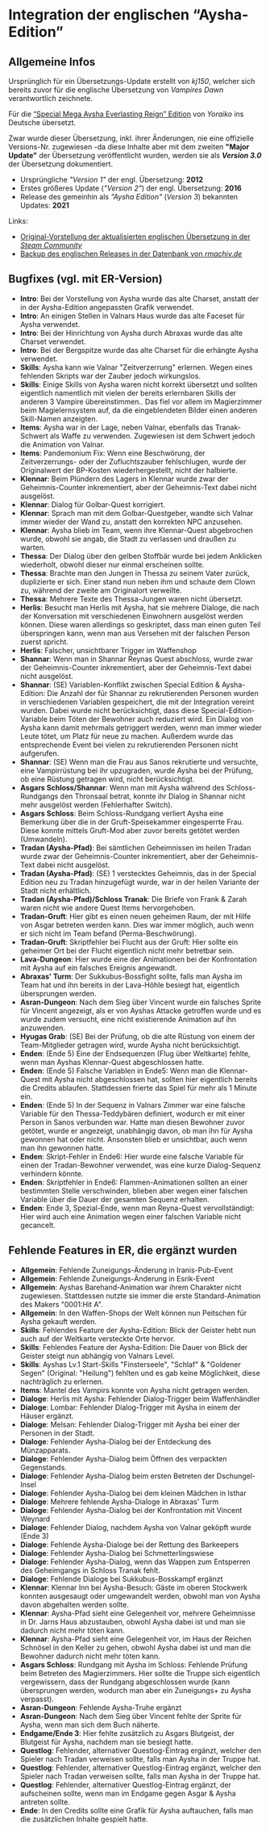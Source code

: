  
# Integration der englischen “Aysha-Edition”

## Allgemeine Infos

Ursprünglich für ein Übersetzungs-Update erstellt von *kj150*, welcher sich bereits zuvor für die englische Übersetzung von *Vampires Dawn* verantwortlich zeichnete.

Für die [“Special Mega Aysha Everlasting Reign” Edition](everlasting-reign.md) von *Yoraiko* ins Deutsche übersetzt.

Zwar wurde dieser Übersetzung, inkl. ihrer Änderungen, nie eine offizielle Versions-Nr. zugewiesen -da diese Inhalte aber mit dem zweiten **"Major Update"** der Übersetzung veröffentlicht wurden, werden sie als ***Version 3.0*** der Übersetzung dokumentiert.

- Ursprüngliche *"Version 1"* der engl. Übersetzung: **2012**
- Erstes größeres Update (*"Version 2"*) der engl. Übersetzung: **2016**
- Release des gemeinhin als *"Aysha Edition"* (*Version 3*) bekannten Updates: **2021**

Links: 

- [Original-Vorstellung der aktualisierten englischen Übersetzung in der *Steam Community*](https://steamcommunity.com/app/1361010/discussions/0/3057364366986799973/)
- [Backup des englischen Releases in der Datenbank von *rmachiv.de*](https://rmarchiv.de/games/70)

## Bugfixes (vgl. mit ER-Version)

- **Intro**: Bei der Vorstellung von Aysha wurde das alte Charset, anstatt der in der Aysha-Edition angepassten Grafik verwendet.
- **Intro**: An einigen Stellen in Valnars Haus wurde das alte Faceset für Aysha verwendet.
- **Intro**: Bei der Hinrichtung von Aysha durch Abraxas wurde das alte Charset verwendet.
- **Intro**: Bei der Bergspitze wurde das alte Charset für die erhängte Aysha verwendet.
- **Skills**: Aysha kann wie Valnar "Zeitverzerrung" erlernen. Wegen eines fehlenden Skripts war der Zauber jedoch wirkungslos.
- **Skills**: Einige Skills von Aysha waren nicht korrekt übersetzt und sollten eigentlich namentlich mit vielen der bereits erlernbaren Skills der anderen 3 Vampire übereinstimmen.. Das fiel vor allem im Magierzimmer beim Magielernsystem auf, da die eingeblendeten Bilder einen anderen Skill-Namen anzeigten.
- **Items**: Aysha war in der Lage, neben Valnar, ebenfalls das Tranak-Schwert als Waffe zu verwenden. Zugewiesen ist dem Schwert jedoch die Animation von Valnar.
- **Items**: Pandemonium Fix: Wenn eine Beschwörung, der Zeitverzerrungs- oder der Zufluchtszauber fehlschlugen, wurde der Originalwert der BP-Kosten wiederhergestellt, nicht der halbierte.
- **Klennar**: Beim Plündern des Lagers in Klennar wurde zwar der Geheimnis-Counter inkrementiert, aber der Geheimnis-Text dabei nicht ausgelöst.
- **Klennar**: Dialog für Golbar-Quest korrigiert.
- **Klennar**: Sprach man mit dem Golbar-Questgeber, wandte sich Valnar immer wieder der Wand zu, anstatt den korrekten NPC anzusehen.
- **Klennar**: Aysha blieb im Team, wenn ihre Klennar-Quest abgebrochen wurde, obwohl sie angab, die Stadt zu verlassen und draußen zu warten.
- **Thessa**: Der Dialog über den gelben Stoffbär wurde bei jedem Anklicken wiederholt, obwohl dieser nur einmal erscheinen sollte.
- **Thessa**: Brachte man den Jungen in Thessa zu seinem Vater zurück, duplizierte er sich. Einer stand nun neben ihm und schaute dem Clown zu, während der zweite am Originalort verweilte.
- **Thessa**: Mehrere Texte des Thessa-Jungen waren nicht übersetzt.
- **Herlis**: Besucht man Herlis mit Aysha, hat sie mehrere Dialoge, die nach der Konversation mit verschiedenen Einwohnern ausgelöst werden können. Diese waren allerdings so geskriptet, dass man einen guten Teil überspringen kann, wenn man aus Versehen mit der falschen Person zuerst spricht.
- **Herlis**: Falscher, unsichtbarer Trigger im Waffenshop
- **Shannar**: Wenn man in Shannar Reynas Quest abschloss, wurde zwar der Geheimnis-Counter inkrementiert, aber der Geheimnis-Text dabei nicht ausgelöst.
- **Shannar**: (SE) Variablen-Konflikt zwischen Special Edition & Aysha-Edition: Die Anzahl der für Shannar zu rekrutierenden Personen wurden in verschiedenen Variablen gespeichert, die mit der Integration vereint wurden. Dabei wurde nicht berücksichtigt, dass diese Special-Edition-Variable beim Töten der Bewohner auch reduziert wird. Ein Dialog von Aysha kann damit mehrmals getriggert werden, wenn man immer wieder Leute tötet, um Platz für neue zu machen. Außerdem wurde das entsprechende Event bei vielen zu rekrutierenden Personen nicht aufgerufen.
- **Shannar**: (SE) Wenn man die Frau aus Sanos rekrutierte und versuchte, eine Vampirrüstung bei ihr upzugraden, wurde Aysha bei der Prüfung, ob eine Rüstung getragen wird, nicht berücksichtigt.
- **Asgars Schloss/Shannar**: Wenn man mit Aysha während des Schloss-Rundgangs den Thronsaal betrat, konnte ihr Dialog in Shannar nicht mehr ausgelöst werden (Fehlerhafter Switch).
- **Asgars Schloss**: Beim Schloss-Rundgang verliert Aysha eine Bemerkung über die in der Gruft-Speisekammer eingesperrte Frau. Diese konnte mittels Gruft-Mod aber zuvor bereits getötet werden (Umwandeln).
- **Tradan (Aysha-Pfad)**: Bei sämtlichen Geheimnissen im heilen Tradan wurde zwar der Geheimnis-Counter inkrementiert, aber der Geheimnis-Text dabei nicht ausgelöst.
- **Tradan (Aysha-Pfad)**: (SE) 1 verstecktes Geheimnis, das in der Special Edition neu zu Tradan hinzugefügt wurde, war in der heilen Variante der Stadt nicht erhältlich.
- **Tradan (Aysha-Pfad)/Schloss Tranak**: Die Briefe von Frank & Zarah waren nicht wie andere Quest Items hervorgehoben.
- **Tradan-Gruft**: Hier gibt es einen neuen geheimen Raum, der mit Hilfe von Asgar betreten werden kann. Dies war immer möglich, auch wenn er sich nicht im Team befand (Perma-Beschwörung).
- **Tradan-Gruft**: Skriptfehler bei Flucht aus der Gruft: Hier sollte ein geheimer Ort bei der Flucht eigentlich nicht mehr betretbar sein.
- **Lava-Dungeon**: Hier wurde eine der Animationen bei der Konfrontation mit Aysha auf ein falsches Ereignis angewandt.
- **Abraxas' Turm**: Der Sukkubus-Bossfight sollte, falls man Aysha im Team hat und ihn bereits in der Lava-Höhle besiegt hat, eigentlich übersprungen werden.
- **Asran-Dungeon**: Nach dem Sieg über Vincent wurde ein falsches Sprite für Vincent angezeigt, als er von Ayshas Attacke getroffen wurde und es wurde zudem versucht, eine nicht existierende Animation auf ihn anzuwenden.
- **Hyugas Grab**: (SE) Bei der Prüfung, ob die alte Rüstung von einem der Team-Mitglieder getragen wird, wurde Aysha nicht berücksichtigt.
- **Enden**: (Ende 5) Eine der Endsequenzen (Flug über Weltkarte) fehlte, wenn man Ayshas Klennar-Quest abgeschlossen hatte.
- **Enden**: (Ende 5) Falsche Variablen in Ende5: Wenn man die Klennar-Quest mit Aysha nicht abgeschlossen hat, sollten hier eigentlich bereits die Credits ablaufen. Stattdessen frierte das Spiel für mehr als 1 Minute ein.
- **Enden**: (Ende 5) In der Sequenz in Valnars Zimmer war eine falsche Variable für den Thessa-Teddybären definiert, wodurch er mit einer Person in Sanos verbunden war. Hatte man diesen Bewohner zuvor getötet, wurde er angezeigt, unabhängig davon, ob man ihn für Aysha gewonnen hat oder nicht. Ansonsten blieb er unsichtbar, auch wenn man ihn gewonnen hatte.
- **Enden**: Skript-Fehler in Ende6: Hier wurde eine falsche Variable für einen der Tradan-Bewohner verwendet, was eine kurze Dialog-Sequenz verhindern könnte.
- **Enden**: Skriptfehler in Ende6: Flammen-Animationen sollten an einer bestimmten Stelle verschwinden, blieben aber wegen einer falschen Variable über die Dauer der gesamten Sequenz erhalten.
- **Enden**: Ende 3, Spezial-Ende, wenn man Reyna-Quest vervollständigt: Hier wird auch eine Animation wegen einer falschen Variable nicht gecancelt.

## Fehlende Features in ER, die ergänzt wurden

- **Allgemein**: Fehlende Zuneigungs-Änderung in Iranis-Pub-Event
- **Allgemein**: Fehlende Zuneigungs-Änderung in Esrik-Event
- **Allgemein**: Ayshas Barehand-Animation war ihrem Charakter nicht zugewiesen. Stattdessen nutzte sie immer die erste Standard-Animation des Makers "0001:Hit A".
- **Allgemein**: In den Waffen-Shops der Welt können nun Peitschen für Aysha gekauft werden.
- **Skills**: Fehlendes Feature der Aysha-Edition: Blick der Geister hebt nun auch auf der Weltkarte versteckte Orte hervor.
- **Skills**: Fehlendes Feature der Aysha-Edition: Die Dauer von Blick der Geister steigt nun abhängig von Valnars Level.
- **Skills**: Ayshas Lv.1 Start-Skills "Finsterseele", "Schlaf" & "Goldener Segen" (Original: "Heilung") fehlten und es gab keine Möglichkeit, diese nachträglich zu erlernen.
- **Items**: Mantel des Vampirs konnte von Aysha nicht getragen werden.
- **Dialoge**: Herlis mit Aysha: Fehlender Dialog-Trigger beim Waffenhändler
- **Dialoge**: Lombar: Fehlender Dialog-Trigger mit Aysha in einem der Häuser ergänzt.
- **Dialoge**: Melsan: Fehlender Dialog-Trigger mit Aysha bei einer der Personen in der Stadt.
- **Dialoge**: Fehlender Aysha-Dialog bei der Entdeckung des Münzapparats.
- **Dialoge**: Fehlender Aysha-Dialog beim Öffnen des verpackten Gegenstands.
- **Dialoge**: Fehlender Aysha-Dialog beim ersten Betreten der Dschungel-Insel
- **Dialoge**: Fehlender Aysha-Dialog bei dem kleinen Mädchen in Isthar
- **Dialoge**: Mehrere fehlende Aysha-Dialoge in Abraxas' Turm
- **Dialoge**: Fehlender Aysha-Dialog bei der Konfrontation mit Vincent Weynard
- **Dialoge**: Fehlender Dialog, nachdem Aysha von Valnar geköpft wurde (Ende 3)
- **Dialoge**: Fehlende Aysha-Dialoge bei der Rettung des Barkeepers
- **Dialoge**: Fehlender Aysha-Dialog bei Schmetterlingswiese
- **Dialoge**: Fehlender Aysha-Dialog, wenn das Wappen zum Entsperren des Geheimgangs in Schloss Tranak fehlt.
- **Dialoge**: Fehlende Dialoge bei Sukkubus-Bosskampf ergänzt
- **Klennar**: Klennar Inn bei Aysha-Besuch: Gäste im oberen Stockwerk konnten ausgesaugt oder umgewandelt werden, obwohl man von Aysha davon abgehalten werden sollte.
- **Klennar**: Aysha-Pfad sieht eine Gelegenheit vor, mehrere Geheimnisse in Dr. Jarns Haus abzustauben, obwohl Aysha dabei ist und man sie dadurch nicht mehr töten kann.
- **Klennar**: Aysha-Pfad sieht eine Gelegenheit vor, im Haus der Reichen Schnösel in den Keller zu gehen, obwohl Aysha dabei ist und man die Bewohner dadurch nicht mehr töten kann.
- **Asgars Schloss**: Rundgang mit Aysha im Schloss: Fehlende Prüfung beim Betreten des Magierzimmers. Hier sollte die Truppe sich eigentlich vergewissern, dass der Rundgang abgeschlossen wurde (kann übersprungen werden, wodurch man aber ein Zuneigungs+ zu Aysha verpasst).
- **Asran-Dungeon**: Fehlende Aysha-Truhe ergänzt
- **Asran-Dungeon**: Nach dem Sieg über Vincent fehlte der Sprite für Aysha, wenn man sich dem Buch näherte.
- **Endgame/Ende 3**: Hier fehlte zusätzlich zu Asgars Blutgeist, der Blutgeist für Aysha, nachdem man sie besiegt hatte.
- **Questlog**: Fehlender, alternativer Questlog-Eintrag ergänzt, welcher den Spieler nach Tradan verweisen sollte, falls man Aysha in der Truppe hat.
- **Questlog**: Fehlender, alternativer Questlog-Eintrag ergänzt, welcher den Spieler nach Tradan verweisen sollte, falls man Aysha in der Truppe hat.
- **Questlog**: Fehlender, alternativer Questlog-Eintrag ergänzt, der aufscheinen sollte, wenn man im Endgame gegen Asgar & Aysha antreten sollte.
- **Ende**: In den Credits sollte eine Grafik für Aysha auftauchen, falls man die zusätzlichen Inhalte gespielt hatte.

